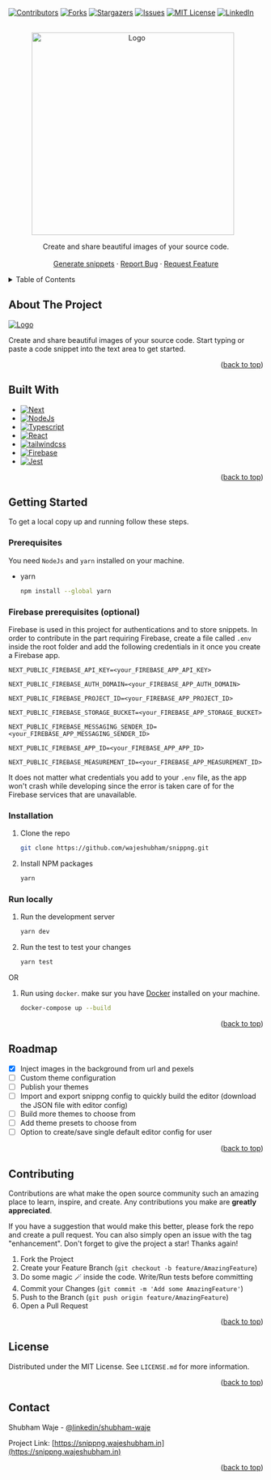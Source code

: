 <!-- Improved compatibility of back to top link: See: https://github.com/wajeshubham/snippng/pull/73 -->

<a name="readme-top"></a>

<!--
*** Thanks for checking out the Best-README-Template. If you have a suggestion
*** that would make this better, please fork the repo and create a pull request
*** or simply open an issue with the tag "enhancement".
*** Don't forget to give the project a star!
*** Thanks again! Now go create something AMAZING! :D
-->

<!-- PROJECT SHIELDS -->
<!--
*** I'm using markdown "reference style" links for readability.
*** Reference links are enclosed in brackets [ ] instead of parentheses ( ).
*** See the bottom of this document for the declaration of the reference variables
*** for contributors-url, forks-url, etc. This is an optional, concise syntax you may use.
*** https://www.markdownguide.org/basic-syntax/#reference-style-links
-->

[![Contributors][contributors-shield]][contributors-url]
[![Forks][forks-shield]][forks-url]
[![Stargazers][stars-shield]][stars-url]
[![Issues][issues-shield]][issues-url]
[![MIT License][license-shield]][license-url]
[![LinkedIn][linkedin-shield]][linkedin-url]

<!-- PROJECT LOGO -->
<br />
<div align="center">

  <img width="400px" style="margin-right:12px" src="https://wajeshubham-portfolio.s3.ap-south-1.amazonaws.com/git-logo.png" alt="Logo"/>

  <p align="center">
    Create and share beautiful images of your source code.
    <br />
    <br/>
    <a href="https://snippng.wajeshubham.in">Generate snippets</a>
    ·
    <a href="https://github.com/wajeshubham/snippng/issues">Report Bug</a>
    ·
    <a href="https://github.com/wajeshubham/snippng/issues">Request Feature</a>
  </p>
</div>

<!-- TABLE OF CONTENTS -->
<details>
  <summary>Table of Contents</summary>
  <ol>
    <li>
      <a href="#about-the-project">About The Project</a>
      <ul>
        <li><a href="#built-with">Built With</a></li>
      </ul>
    </li>
    <li>
      <a href="#getting-started">Getting Started</a>
      <ul>
        <li><a href="#prerequisites">Prerequisites</a></li>
        <li><a href="#installation">Installation</a></li>
      </ul>
    </li>
    <li><a href="#roadmap">Roadmap</a></li>
    <li><a href="#contributing">Contributing</a></li>
    <li><a href="#license">License</a></li>
    <li><a href="#contact">Contact</a></li>

  </ol>
</details>

<!-- ABOUT THE PROJECT -->

## About The Project

 <a href="https://snippng.wajeshubham.in">
    <img src="https://wajeshubham-portfolio.s3.ap-south-1.amazonaws.com/snippng-cover.png" alt="Logo">
  </a>

Create and share beautiful images of your source code. Start typing or paste a code snippet into the text area to get started.

<p align="right">(<a href="#readme-top">back to top</a>)</p>

## Built With

- [![Next][next.js]][next-url]
- [![NodeJs][node.js]][node-url]
- [![Typescript][typescript]][typescript-url]
- [![React][react.js]][react-url]
- [![tailwindcss][tailwindcss]][tailwindcss-url]
- [![Firebase][firebase]][firebase-url]
- [![Jest][jest]][jest-url]

<p align="right">(<a href="#readme-top">back to top</a>)</p>

<!-- GETTING STARTED -->

## Getting Started

To get a local copy up and running follow these steps.

### Prerequisites

You need `NodeJs` and `yarn` installed on your machine.

- yarn
  ```sh
  npm install --global yarn
  ```

### Firebase prerequisites (optional)

Firebase is used in this project for authentications and to store snippets. In order to contribute in the part requiring Firebase, create a file called `.env` inside the root folder and add the following credentials in it once you create a Firebase app.

```.env
NEXT_PUBLIC_FIREBASE_API_KEY=<your_FIREBASE_APP_API_KEY>

NEXT_PUBLIC_FIREBASE_AUTH_DOMAIN=<your_FIREBASE_APP_AUTH_DOMAIN>

NEXT_PUBLIC_FIREBASE_PROJECT_ID=<your_FIREBASE_APP_PROJECT_ID>

NEXT_PUBLIC_FIREBASE_STORAGE_BUCKET=<your_FIREBASE_APP_STORAGE_BUCKET>

NEXT_PUBLIC_FIREBASE_MESSAGING_SENDER_ID=<your_FIREBASE_APP_MESSAGING_SENDER_ID>

NEXT_PUBLIC_FIREBASE_APP_ID=<your_FIREBASE_APP_APP_ID>

NEXT_PUBLIC_FIREBASE_MEASUREMENT_ID=<your_FIREBASE_APP_MEASUREMENT_ID>

```

It does not matter what credentials you add to your `.env` file, as the app won't crash while developing since the error is taken care of for the Firebase services that are unavailable.

### Installation

1. Clone the repo
   ```sh
   git clone https://github.com/wajeshubham/snippng.git
   ```
2. Install NPM packages
   ```sh
   yarn
   ```

### Run locally

1. Run the development server
   ```sh
   yarn dev
   ```
2. Run the test to test your changes
   ```sh
   yarn test
   ```

OR

1. Run using `docker`. make sur you have [Docker](https://docs.docker.com/get-docker/) installed on your machine.
   ```sh
   docker-compose up --build
   ```

<p align="right">(<a href="#readme-top">back to top</a>)</p>

## Roadmap

- [x] Inject images in the background from url and pexels
- [ ] Custom theme configuration
- [ ] Publish your themes
- [ ] Import and export snippng config to quickly build the editor (download the JSON file with editor config)
- [ ] Build more themes to choose from
- [ ] Add theme presets to choose from 
- [ ] Option to create/save single default editor config for user

<p align="right">(<a href="#readme-top">back to top</a>)</p>

<!-- CONTRIBUTING -->

## Contributing

Contributions are what make the open source community such an amazing place to learn, inspire, and create. Any contributions you make are **greatly appreciated**.

If you have a suggestion that would make this better, please fork the repo and create a pull request. You can also simply open an issue with the tag "enhancement".
Don't forget to give the project a star! Thanks again!

1. Fork the Project
2. Create your Feature Branch (`git checkout -b feature/AmazingFeature`)
3. Do some magic 🪄 inside the code. Write/Run tests before committing
4. Commit your Changes (`git commit -m 'Add some AmazingFeature'`)
5. Push to the Branch (`git push origin feature/AmazingFeature`)
6. Open a Pull Request

<p align="right">(<a href="#readme-top">back to top</a>)</p>

<!-- LICENSE -->

## License

Distributed under the MIT License. See `LICENSE.md` for more information.

<p align="right">(<a href="#readme-top">back to top</a>)</p>

<!-- CONTACT -->

## Contact

Shubham Waje - [@linkedin/shubham-waje](https://linkedin.com/in/shubham-waje)

Project Link: [https://snippng.wajeshubham.in](https://snippng.wajeshubham.in)

<p align="right">(<a href="#readme-top">back to top</a>)</p>
<!-- MARKDOWN LINKS & IMAGES -->
<!-- https://www.markdownguide.org/basic-syntax/#reference-style-links -->

[contributors-shield]: https://img.shields.io/github/contributors/wajeshubham/snippng?style=for-the-badge
[contributors-url]: https://github.com/wajeshubham/snippng/graphs/contributors
[forks-shield]: https://img.shields.io/github/forks/wajeshubham/snippng?style=for-the-badge
[forks-url]: https://github.com/wajeshubham/snippng/network/members
[stars-shield]: https://img.shields.io/github/stars/wajeshubham/snippng?style=for-the-badge
[stars-url]: https://github.com/wajeshubham/snippng/stargazers
[issues-shield]: https://img.shields.io/github/issues/wajeshubham/snippng?style=for-the-badge
[issues-url]: https://github.com/wajeshubham/snippng/issues
[license-shield]: https://img.shields.io/github/license/wajeshubham/snippng?style=for-the-badge
[license-url]: https://github.com/wajeshubham/snippng/blob/master/LICENSE.md
[linkedin-shield]: https://img.shields.io/badge/-LinkedIn-black.svg?style=for-the-badge&logo=linkedin&colorB=555
[linkedin-url]: https://linkedin.com/in/shubham-waje
[product-screenshot]: images/screenshot.png
[next.js]: https://img.shields.io/badge/next.js-000000?style=for-the-badge&logo=nextdotjs&logoColor=white
[next-url]: https://nextjs.org/
[react.js]: https://img.shields.io/badge/React-20232A?style=for-the-badge&logo=react&logoColor=61DAFB
[react-url]: https://reactjs.org/
[tailwindcss]: https://img.shields.io/badge/Tailwind-000000?style=for-the-badge&logo=tailwindcss&logoColor=white
[tailwindcss-url]: https://tailwindcss.com
[typescript]: https://img.shields.io/badge/Typescript-000000?style=for-the-badge&logo=typescript&logoColor=white
[typescript-url]: https://typescriptlang.org
[firebase]: https://img.shields.io/badge/firebase-000000?style=for-the-badge&logo=firebase&logoColor=ffa611
[firebase-url]: https://firebase.google.com/
[node.js]: https://img.shields.io/badge/node.js-000000?style=for-the-badge&logo=node.js&logoColor=68a063
[node-url]: https://nodejs.org/
[jest]: https://img.shields.io/badge/jest-000000?style=for-the-badge&logo=jest&logoColor=c21325
[jest-url]: https://jestjs.io/
